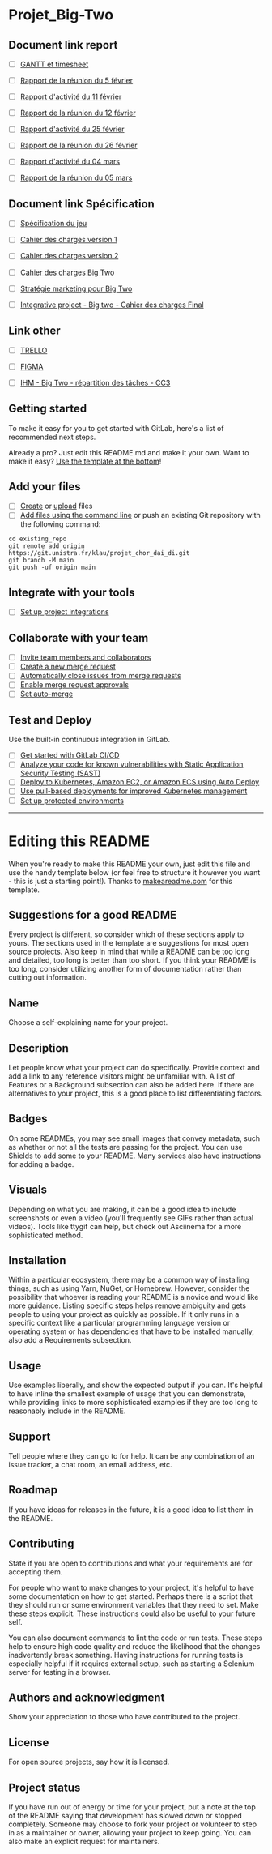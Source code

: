 # Projet_Big-Two

## Document link report

- [ ] [GANTT et timesheet](https://docs.google.com/spreadsheets/d/15E0ZqsRuYU18wtngXLdZtjkoHMbxgvk6md2QXh5olPc/edit?usp=sharing)
- [ ] [Rapport de la réunion du 5 février](https://docs.google.com/document/d/11jb0i9E6qgMx2kGWyEJkUGXuNtBYWi_8ye2jBXUAGRo/edit?usp=sharing)
- [ ] [Rapport d'activité du 11 février](https://docs.google.com/document/d/1O7ilVU5W-g-nsrT-ImbPu5izcw8g3Hxj84XJF_CaZXw/edit?usp=sharing)
- [ ] [Rapport de la réunion du 12 février](https://docs.google.com/document/d/1RXEjfCDJVvTFk8rJ1h9g6UasJgr4QsVXGRZ4ElUr5Ao/edit?usp=sharing)
- [ ] [Rapport d'activité du 25 février](https://docs.google.com/document/d/12w1zpeiP1RH7Fscmp40_PoFLTSQ_utAobxjqKVZaAPU/edit?usp=sharing)
- [ ] [Rapport de la réunion du 26 février](https://docs.google.com/document/d/1-mXKK1LMUcgsjbXCtO_TClxUmgsuhQdWOF0VTwiXHno/edit?usp=sharing)
- [ ] [Rapport d'activité du 04 mars](https://docs.google.com/document/d/1Rr9UvGUMkug3U4TLyUif10Ny4WZ4qnjs_ZfLcyffTr4/edit?usp=sharing)
- [ ] [Rapport de la réunion du 05 mars](https://docs.google.com/document/d/10k7vfwy0vZLsf-pbCg2f0PXgqybCt8F_YDuL3jtH3Y8/edit?usp=sharing)


## Document link Spécification

- [ ] [Spécification du jeu](https://docs.google.com/document/d/16dK9idrLsqIaKZnwfrsFBTqkz9WRccWG2lJpzLYXNPo/edit?usp=sharing)

- [ ] [Cahier des charges version 1](https://docs.google.com/document/d/1Sz56qtAcEbLAoe62q1_LQB3uff1bZQEsKPienvkuipE/edit?usp=sharing)
- [ ] [Cahier des charges version 2](https://docs.google.com/document/d/1dy-nstU-lWUUd4Eh0OMxNbfvvQbNMUIrZywqtnA1zao/edit?usp=sharing)
- [ ] [Cahier des charges Big Two](https://docs.google.com/document/d/1F_gyKgck95wseiYwWiz2SGWMVEPGrqgXn3C2dWwvzI0/edit?usp=sharing)

- [ ] [Stratégie marketing pour Big Two](https://docs.google.com/document/d/19KqT00znp7Pb1uboOLwAQXty23cpIadZpo1pfiS5gDU/edit?usp=sharing)

- [ ] [Integrative project - Big two - Cahier des charges Final](https://docs.google.com/document/d/1F_gyKgck95wseiYwWiz2SGWMVEPGrqgXn3C2dWwvzI0/edit?usp=sharing)


## Link other

- [ ] [TRELLO](https://trello.com/invite/b/679d293fbde1b5fc0c2e2cce/ATTIf0261d6801ba0fbefad46339d4f04f838BA24F76/projetintegrateurbigtwo)

- [ ] [FIGMA](https://www.figma.com/design/v0wRdYGTAdq3kdPItiU2gD/BIG-TWO?node-id=0-1&t=kxgVQpi6z2BbzmYw-1)

- [ ] [IHM - Big Two - répartition des tâches - CC3](https://docs.google.com/document/d/1BqXSZbJe98mKp0_2v2qZOjdxZKyy8at22f4KtoHm5xY/edit?usp=sharing)




## Getting started

To make it easy for you to get started with GitLab, here's a list of recommended next steps.

Already a pro? Just edit this README.md and make it your own. Want to make it easy? [Use the template at the bottom](#editing-this-readme)!

## Add your files

- [ ] [Create](https://docs.gitlab.com/ee/user/project/repository/web_editor.html#create-a-file) or [upload](https://docs.gitlab.com/ee/user/project/repository/web_editor.html#upload-a-file) files
- [ ] [Add files using the command line](https://docs.gitlab.com/ee/gitlab-basics/add-file.html#add-a-file-using-the-command-line) or push an existing Git repository with the following command:

```
cd existing_repo
git remote add origin https://git.unistra.fr/klau/projet_chor_dai_di.git
git branch -M main
git push -uf origin main
```

## Integrate with your tools

- [ ] [Set up project integrations](https://git.unistra.fr/klau/projet_chor_dai_di/-/settings/integrations)

## Collaborate with your team

- [ ] [Invite team members and collaborators](https://docs.gitlab.com/ee/user/project/members/)
- [ ] [Create a new merge request](https://docs.gitlab.com/ee/user/project/merge_requests/creating_merge_requests.html)
- [ ] [Automatically close issues from merge requests](https://docs.gitlab.com/ee/user/project/issues/managing_issues.html#closing-issues-automatically)
- [ ] [Enable merge request approvals](https://docs.gitlab.com/ee/user/project/merge_requests/approvals/)
- [ ] [Set auto-merge](https://docs.gitlab.com/ee/user/project/merge_requests/merge_when_pipeline_succeeds.html)

## Test and Deploy

Use the built-in continuous integration in GitLab.

- [ ] [Get started with GitLab CI/CD](https://docs.gitlab.com/ee/ci/quick_start/index.html)
- [ ] [Analyze your code for known vulnerabilities with Static Application Security Testing (SAST)](https://docs.gitlab.com/ee/user/application_security/sast/)
- [ ] [Deploy to Kubernetes, Amazon EC2, or Amazon ECS using Auto Deploy](https://docs.gitlab.com/ee/topics/autodevops/requirements.html)
- [ ] [Use pull-based deployments for improved Kubernetes management](https://docs.gitlab.com/ee/user/clusters/agent/)
- [ ] [Set up protected environments](https://docs.gitlab.com/ee/ci/environments/protected_environments.html)

***

# Editing this README

When you're ready to make this README your own, just edit this file and use the handy template below (or feel free to structure it however you want - this is just a starting point!). Thanks to [makeareadme.com](https://www.makeareadme.com/) for this template.

## Suggestions for a good README

Every project is different, so consider which of these sections apply to yours. The sections used in the template are suggestions for most open source projects. Also keep in mind that while a README can be too long and detailed, too long is better than too short. If you think your README is too long, consider utilizing another form of documentation rather than cutting out information.

## Name
Choose a self-explaining name for your project.

## Description
Let people know what your project can do specifically. Provide context and add a link to any reference visitors might be unfamiliar with. A list of Features or a Background subsection can also be added here. If there are alternatives to your project, this is a good place to list differentiating factors.

## Badges
On some READMEs, you may see small images that convey metadata, such as whether or not all the tests are passing for the project. You can use Shields to add some to your README. Many services also have instructions for adding a badge.

## Visuals
Depending on what you are making, it can be a good idea to include screenshots or even a video (you'll frequently see GIFs rather than actual videos). Tools like ttygif can help, but check out Asciinema for a more sophisticated method.

## Installation
Within a particular ecosystem, there may be a common way of installing things, such as using Yarn, NuGet, or Homebrew. However, consider the possibility that whoever is reading your README is a novice and would like more guidance. Listing specific steps helps remove ambiguity and gets people to using your project as quickly as possible. If it only runs in a specific context like a particular programming language version or operating system or has dependencies that have to be installed manually, also add a Requirements subsection.

## Usage
Use examples liberally, and show the expected output if you can. It's helpful to have inline the smallest example of usage that you can demonstrate, while providing links to more sophisticated examples if they are too long to reasonably include in the README.

## Support
Tell people where they can go to for help. It can be any combination of an issue tracker, a chat room, an email address, etc.

## Roadmap
If you have ideas for releases in the future, it is a good idea to list them in the README.

## Contributing
State if you are open to contributions and what your requirements are for accepting them.

For people who want to make changes to your project, it's helpful to have some documentation on how to get started. Perhaps there is a script that they should run or some environment variables that they need to set. Make these steps explicit. These instructions could also be useful to your future self.

You can also document commands to lint the code or run tests. These steps help to ensure high code quality and reduce the likelihood that the changes inadvertently break something. Having instructions for running tests is especially helpful if it requires external setup, such as starting a Selenium server for testing in a browser.

## Authors and acknowledgment
Show your appreciation to those who have contributed to the project.

## License
For open source projects, say how it is licensed.

## Project status
If you have run out of energy or time for your project, put a note at the top of the README saying that development has slowed down or stopped completely. Someone may choose to fork your project or volunteer to step in as a maintainer or owner, allowing your project to keep going. You can also make an explicit request for maintainers.
